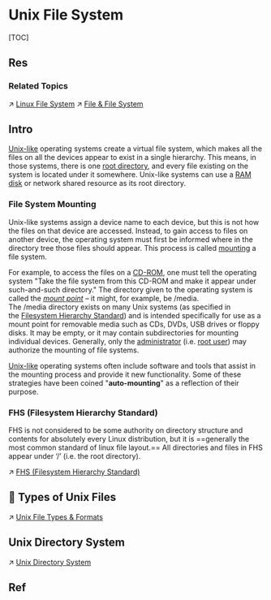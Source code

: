 # Unix File System

[TOC]



## Res
### Related Topics
↗ [Linux File System](../../../../Linux%20(Derived%20From%20UNIX%20Family)/🔩%20Linux%20Kernel/Linux%20IO%20&%20Files%20Management/🤔%20Linux%20File%20System/Linux%20File%20System.md)
↗ [File & File System](../../../../../👷🏾‍♂️%20Computer%20System/Operating%20System%20&%20OS%20Kernel%20(Theory%20Part)/OS%20IO%20System/IO%20Generality%20(via%20Abstraction)/File%20&%20File%20System/File%20&%20File%20System.md)



## Intro
[Unix-like](https://en.wikipedia.org/wiki/Unix-like "Unix-like") operating systems create a virtual file system, which makes all the files on all the devices appear to exist in a single hierarchy. This means, in those systems, there is one [root directory](https://en.wikipedia.org/wiki/Root_directory "Root directory"), and every file existing on the system is located under it somewhere. Unix-like systems can use a [RAM disk](https://en.wikipedia.org/wiki/RAM_disk "RAM disk") or network shared resource as its root directory.


### File System Mounting
Unix-like systems assign a device name to each device, but this is not how the files on that device are accessed. Instead, to gain access to files on another device, the operating system must first be informed where in the directory tree those files should appear. This process is called [mounting](https://en.wikipedia.org/wiki/Mount_(computing) "Mount (computing)") a file system. 

For example, to access the files on a [CD-ROM](https://en.wikipedia.org/wiki/CD-ROM "CD-ROM"), one must tell the operating system "Take the file system from this CD-ROM and make it appear under such-and-such directory." The directory given to the operating system is called the _[mount point](https://en.wikipedia.org/wiki/Mount_point "Mount point")_ – it might, for example, be /media. The /media directory exists on many Unix systems (as specified in the [Filesystem Hierarchy Standard](https://en.wikipedia.org/wiki/Filesystem_Hierarchy_Standard "Filesystem Hierarchy Standard")) and is intended specifically for use as a mount point for removable media such as CDs, DVDs, USB drives or floppy disks. It may be empty, or it may contain subdirectories for mounting individual devices. Generally, only the [administrator](https://en.wikipedia.org/wiki/System_administrator "System administrator") (i.e. [root user](https://en.wikipedia.org/wiki/Root_user "Root user")) may authorize the mounting of file systems.

[Unix-like](https://en.wikipedia.org/wiki/Unix-like "Unix-like") operating systems often include software and tools that assist in the mounting process and provide it new functionality. Some of these strategies have been coined "**auto-mounting**" as a reflection of their purpose.


### FHS (Filesystem Hierarchy Standard)
FHS is not considered to be some authority on directory structure and contents for absolutely every Linux distribution, but it is ==generally the most common standard of linux file layout.== All directories and files in FHS appear under ‘/’ (i.e. the root directory).

↗ [FHS (Filesystem Hierarchy Standard)](../../../../Linux%20(Derived%20From%20UNIX%20Family)/Linux%20Referenced%20Specifications/FHS%20(Filesystem%20Hierarchy%20Standard).md)



## 🎹 Types of Unix Files
↗ [Unix File Types & Formats](Unix%20File%20Types%20&%20Formats/Unix%20File%20Types%20&%20Formats.md)



## Unix Directory System
↗ [Unix Directory System](Unix%20Directory%20System.md)



## Ref
[Unix File System | GeekesforGeeks]: https://www.geeksforgeeks.org/unix-file-system/

[👍  Unix filesystem | Wikipedia]: https://en.wikipedia.org/wiki/Unix_filesystem#Conventional_directory_layout

[👍 File system | Wikipedia]: https://en.wikipedia.org/wiki/File_system#

[👍 List of File Systems | Wikipedia]: https://en.wikipedia.org/wiki/List_of_file_systems
